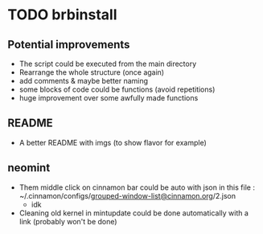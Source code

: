 # TODO brbinstall

## Potential improvements
* The script could be executed from the main directory  
* Rearrange the whole structure (once again)
* add comments & maybe better naming
* some blocks of code could be functions (avoid repetitions)
* huge improvement over some awfully made functions

## README

* A better README with imgs (to show flavor for example)

## neomint
* Them middle click on cinnamon bar could be auto with json in this file : ~/.cinnamon/configs/grouped-window-list@cinnamon.org/2.json  
  * idk
* Cleaning old kernel in mintupdate could be done automatically with a link (probably won't be done)
